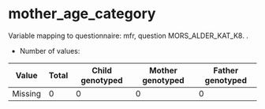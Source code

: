 # mother_age_category
Variable mapping to questionnaire: mfr, question MORS_ALDER_KAT_K8.
.
- Number of values:

| Value | Total | Child genotyped | Mother genotyped | Father genotyped |
| ----- | ----- | --------------- | ---------------- | ---------------- |
| Missing | 0 | 0 | 0 | 0 |



